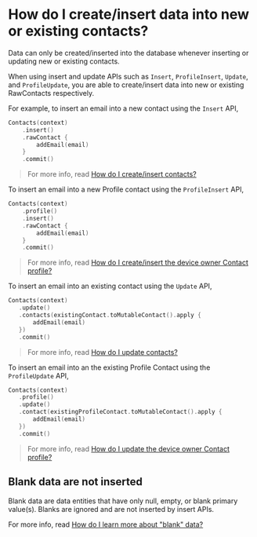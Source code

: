 # How do I create/insert data into new or existing contacts?

Data can only be created/inserted into the database whenever inserting or updating new or existing 
contacts.

When using insert and update APIs such as `Insert`, `ProfileInsert`, `Update`, and `ProfileUpdate`,
you are able to create/insert data into new or existing RawContacts respectively.

For example, to insert an email into a new contact using the `Insert` API,

```kotlin
Contacts(context)
    .insert()
    .rawContact {
        addEmail(email)
    }
    .commit()
```

> For more info, read [How do I create/insert contacts?](/contacts-android/howto/howto-insert-contacts.html)

To insert an email into a new Profile contact using the `ProfileInsert` API,

```kotlin
Contacts(context)
    .profile()
    .insert()
    .rawContact {
        addEmail(email)
    }
    .commit()
```

> For more info, read [How do I create/insert the device owner Contact profile?](/contacts-android/howto/howto-insert-profile.html)

To insert an email into an existing contact using the `Update` API,
 
 ```kotlin
Contacts(context)
    .update()
    .contacts(existingContact.toMutableContact().apply {
        addEmail(email)
    })
    .commit()
 ```
 
 > For more info, read [How do I update contacts?](/contacts-android/howto/howto-update-contacts.html)

To insert an email into an the existing Profile Contact using the `ProfileUpdate` API,
 
 ```kotlin
Contacts(context)
    .profile()
    .update()
    .contact(existingProfileContact.toMutableContact().apply {
        addEmail(email)
    })
    .commit()
 ```
 
 > For more info, read [How do I update the device owner Contact profile?](/contacts-android/howto/howto-update-profile.html)


## Blank data are not inserted

Blank data are data entities that have only null, empty, or blank primary value(s). Blanks are 
ignored and are not inserted by insert APIs.

For more info, read [How do I learn more about "blank" data?](/contacts-android/howto/howto-learn-more-about-blank-data.html)
